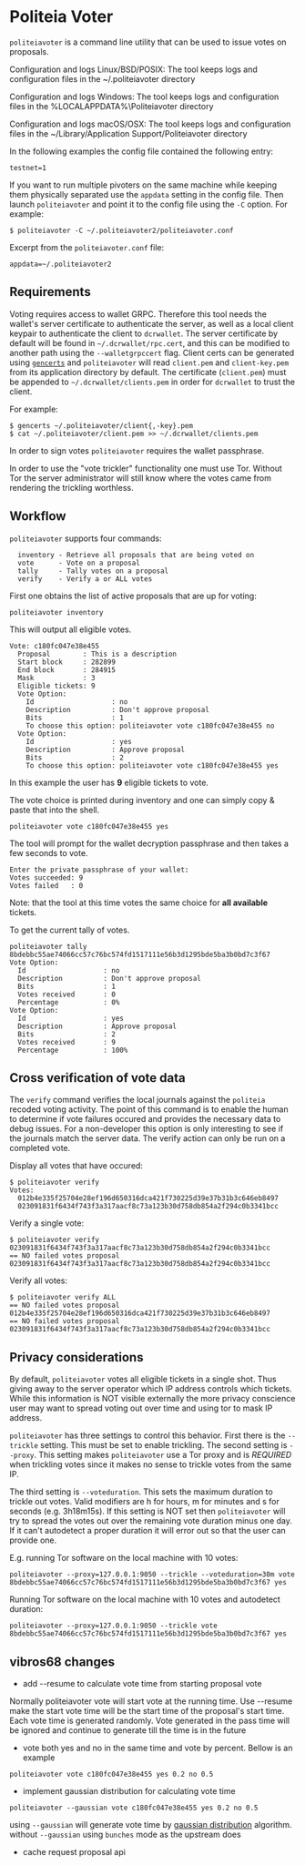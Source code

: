 # Politeia Voter

`politeiavoter` is a command line utility that can be used to issue votes on
proposals.

Configuration and logs Linux/BSD/POSIX:
The tool keeps logs and configuration files in the ~/.politeiavoter directory

Configuration and logs Windows:
The tool keeps logs and configuration files in the %LOCALAPPDATA%\Politeiavoter
directory

Configuration and logs macOS/OSX:
The tool keeps logs and configuration files in the ~/Library/Application
Support/Politeiavoter directory

In the following examples the config file contained the following entry:
```
testnet=1
```

If you want to run multiple pivoters on the same machine while keeping them
physically separated use the `appdata` setting in the config file. Then launch
`politeiavoter` and point it to the config file using the `-C` option.  For
example:
```
$ politeiavoter -C ~/.politeiavoter2/politeiavoter.conf
```
Excerpt from the `politeiavoter.conf` file:
```
appdata=~/.politeiavoter2
```

## Requirements

Voting requires access to wallet GRPC. Therefore this tool needs the wallet's
server certificate to authenticate the server, as well as a local client keypair
to authenticate the client to `dcrwallet`.  The server certificate by default
will be found in `~/.dcrwallet/rpc.cert`, and this can be modified to another
path using the `--walletgrpccert` flag.  Client certs can be generated using
[`gencerts`](https://github.com/decred/dcrd/blob/master/cmd/gencerts/) and
`politeiavoter` will read `client.pem` and `client-key.pem` from its application
directory by default.  The certificate (`client.pem`) must be appended to
`~/.dcrwallet/clients.pem` in order for `dcrwallet` to trust the client.

For example:

```
$ gencerts ~/.politeiavoter/client{,-key}.pem
$ cat ~/.politeiavoter/client.pem >> ~/.dcrwallet/clients.pem
```

In order to sign votes ```politeiavoter``` requires the wallet passphrase.

In order to use the "vote trickler" functionality one must use Tor. Without Tor
the server administrator will still know where the votes came from rendering
the trickling worthless.

## Workflow

```politeiavoter``` supports four commands:

```
  inventory - Retrieve all proposals that are being voted on
  vote      - Vote on a proposal
  tally     - Tally votes on a proposal
  verify    - Verify a or ALL votes
```

First one obtains the list of active proposals that are up for voting:
```
politeiavoter inventory
```

This will output all eligible votes.
```
Vote: c180fc047e38e455
  Proposal        : This is a description
  Start block     : 282899
  End block       : 284915
  Mask            : 3
  Eligible tickets: 9
  Vote Option:
    Id                   : no
    Description          : Don't approve proposal
    Bits                 : 1
    To choose this option: politeiavoter vote c180fc047e38e455 no
  Vote Option:
    Id                   : yes
    Description          : Approve proposal
    Bits                 : 2
    To choose this option: politeiavoter vote c180fc047e38e455 yes
```

In this example the user has **9** eligible tickets to vote.

The vote choice is printed during inventory and one can simply copy & paste
that into the shell.

```
politeiavoter vote c180fc047e38e455 yes
```
The tool will prompt for the wallet decryption passphrase and then takes a few
seconds to vote.

```
Enter the private passphrase of your wallet:
Votes succeeded: 9
Votes failed   : 0
```

Note: that the tool at this time votes the same choice for **all available**
tickets.

To get the current tally of votes.
```
politeiavoter tally 8bdebbc55ae74066cc57c76bc574fd1517111e56b3d1295bde5ba3b0bd7c3f67
Vote Option:
  Id                   : no
  Description          : Don't approve proposal
  Bits                 : 1
  Votes received       : 0
  Percentage           : 0%
Vote Option:
  Id                   : yes
  Description          : Approve proposal
  Bits                 : 2
  Votes received       : 9
  Percentage           : 100%
```

## Cross verification of vote data

The `verify` command verifies the local journals against the `politeia` recoded
voting activity. The point of this command is to enable the human to determine
if vote failures occured and provides the necessary data to debug issues. For a
non-developer this option is only interesting to see if the journals match the
server data. The verify action can only be run on a completed vote.

Display all votes that have occured:
```
$ politeiavoter verify
Votes:
  012b4e335f25704e28ef196d650316dca421f730225d39e37b31b3c646eb8497
  023091831f6434f743f3a317aacf8c73a123b30d758db854a2f294c0b3341bcc
```

Verify a single vote:
```
$ politeiavoter verify 023091831f6434f743f3a317aacf8c73a123b30d758db854a2f294c0b3341bcc
== NO failed votes proposal 023091831f6434f743f3a317aacf8c73a123b30d758db854a2f294c0b3341bcc
```

Verify all votes:
```
$ politeiavoter verify ALL
== NO failed votes proposal 012b4e335f25704e28ef196d650316dca421f730225d39e37b31b3c646eb8497
== NO failed votes proposal 023091831f6434f743f3a317aacf8c73a123b30d758db854a2f294c0b3341bcc
```

## Privacy considerations

By default, ```politeiavoter``` votes all eligible tickets in a single shot.
Thus giving away to the server operator which IP address controls which
tickets.  While this information is NOT visible externally the more privacy
conscience user may want to spread voting out over time and using tor to mask
IP address.

```politeiavoter``` has three settings to control this behavior. First there is
the ```--trickle``` setting. This must be set to enable trickling. The second
setting is ```--proxy```. This setting makes ```politeiavoter``` use a Tor
proxy and is *REQUIRED* when trickling votes since it makes no sense to trickle
votes from the same IP.

The third setting is ```--voteduration```. This sets the maximum duration to
trickle out votes. Valid modifiers are h for hours, m for minutes and s for
seconds (e.g. 3h18m15s). If this setting is NOT set then ```politeiavoter```
will try to spread the votes out over the remaining vote duration minus one
day.  If it can't autodetect a proper duration it will error out so that the
user can provide one.

E.g. running Tor software on the local machine with 10 votes:
```
politeiavoter --proxy=127.0.0.1:9050 --trickle --voteduration=30m vote 8bdebbc55ae74066cc57c76bc574fd1517111e56b3d1295bde5ba3b0bd7c3f67 yes
```

Running Tor software on the local machine with 10 votes and autodetect duration:
```
politeiavoter --proxy=127.0.0.1:9050 --trickle vote 8bdebbc55ae74066cc57c76bc574fd1517111e56b3d1295bde5ba3b0bd7c3f67 yes
```

## vibros68 changes
* add --resume to calculate vote time from starting proposal vote

Normally politeiavoter vote will start vote at the running time. Use --resume make 
the start vote time will be the start time of the proposal's start time. Each vote time 
is generated randomly. Vote generated in the pass time will be ignored and continue to
generate till the time is in the future
* vote both yes and no in the same time and vote by percent. Bellow is an example
```
politeiavoter vote c180fc047e38e455 yes 0.2 no 0.5
```
* implement gaussian distribution for calculating vote time
```
politeiavoter --gaussian vote c180fc047e38e455 yes 0.2 no 0.5
```
using `--gaussian` will generate vote time by 
[gaussian distribution](https://en.wikipedia.org/wiki/Normal_distribution)
algorithm. without `--gaussian` using `bunches` mode as the upstream does
* cache request proposal api

